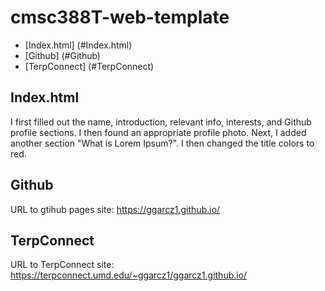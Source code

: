# cmsc388T-web-template
- [Index.html] (#Index.html)
- [Github] (#Github)
- [TerpConnect] (#TerpConnect)
## Index.html
I first filled out the name, introduction, relevant info, interests, and Github profile sections.  I then found an appropriate profile photo.  Next, I added another section "What is Lorem Ipsum?".  I then changed the title colors to red.

## Github
URL to gtihub pages site: https://ggarcz1.github.io/


## TerpConnect
URL to TerpConnect site: https://terpconnect.umd.edu/~ggarcz1/ggarcz1.github.io/